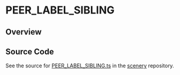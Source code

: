 # PEER_LABEL_SIBLING

## Overview





## Source Code

See the source for [PEER_LABEL_SIBLING.ts](https://github.com/phetsims/scenery/blob/main/js/accessibility/pdom/PEER_LABEL_SIBLING.ts) in the [scenery](https://github.com/phetsims/scenery) repository.

